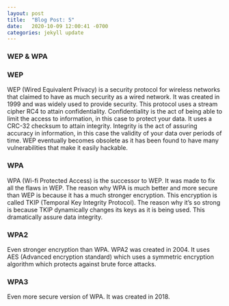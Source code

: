 ```yaml
---
layout: post
title:  "Blog Post: 5"
date:   2020-10-09 12:00:41 -0700
categories: jekyll update
---
```

### WEP & WPA
### WEP
WEP (Wired Equivalent Privacy) is a security protocol for wireless networks that claimed to have as much security as a wired network. It was created in 1999 and was widely used to provide security. This protocol uses a stream cipher RC4 to attain confidentiality. Confidentiality is the act of being able to limit the access to information, in this case to protect your data. It uses a CRC-32 checksum to attain integrity. Integrity is the act of assuring accuracy in information, in this case the validity of your data over periods of time. WEP eventually becomes obsolete as it has been found to have many vulnerabilities that make it easily hackable.
### WPA
WPA (Wi-fi Protected Access) is the successor to WEP. It was made to fix all the flaws in WEP. The reason why WPA is much better and more secure than WEP is because it has a much stronger encryption. This encryption is called TKIP (Temporal Key Integrity Protocol). The reason why it’s so strong is because TKIP dynamically changes its keys as it is being used. This dramatically assure data integrity.
### WPA2
Even stronger encryption than WPA. WPA2 was created in 2004. It uses AES (Advanced encryption standard) which uses a symmetric encryption algorithm which protects against brute force attacks.
### WPA3
Even more secure version of WPA. It was created in 2018. 

